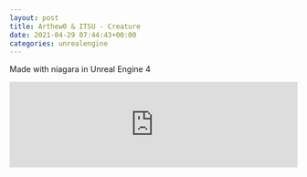 ```yaml
---
layout: post
title: Arthew0 & ITSU - Creature
date: 2021-04-29 07:44:43+00:00
categories: unrealengine
---
```

<p><span>Made with niagara in Unreal Engine 4</span></p>

<div class="video-responsive">
<iframe width="100%"  src="https://player.vimeo.com/video/424137218" frameborder="0" webkitallowfullscreen="webkitallowfullscreen" mozallowfullscreen="mozallowfullscreen" allowfullscreen="allowfullscreen"></iframe>
</div>